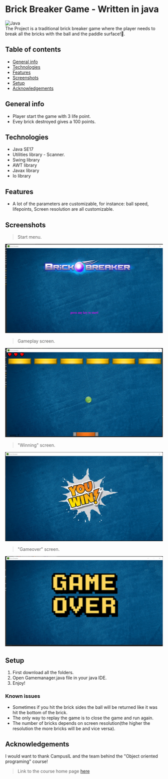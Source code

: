 # Brick Breaker Game - Written in java
![Java](https://img.shields.io/badge/java-%23ED8B00.svg?style=for-the-badge&logo=java&logoColor=white)<br>
The Project is a traditional brick breaker game where the player needs to break all the bricks with the ball and the paddle surface!🧱.

## Table of contents
* [General info](#general-info)
* [Technologies](#technologies)
* [Features](#features)
* [Screenshots](#screenshots)
* [Setup](#setup)
* [Acknowledgements](#acknowledgements)

## General info
- Player start the game with 3 life point.
- Evey brick destroyed gives a 100 points.
	
## Technologies
* Java SE17
* Utilities library - Scanner.
* Swing library
* AWT library
* Javax library
* Io library

## Features
- A lot of the parameters are customizable, for instance: ball speed, lifepoints, Screen resolution are all customizable.

## Screenshots
> Start menu.

![img1](./img/img1.png)

> Gameplay screen.

![img3](./img/img3.png)

> "Winning" screen.

![img4](./img/img4.png)

> "Gameover" screen.

![img2](./img/img2.png)

## Setup
1. First download all the folders.
2. Open Gamemanager.java file in your java IDE.
3. Enjoy!

### Known issues
* Sometimes if you hit the brick sides the ball will be returned like it was hit the bottom of the brick.
* The only way to replay the game is to close the game and run again.
* The number of bricks depends on screen resolution(the higher the resolution the more bricks will be and vice versa).

## Acknowledgements
I would want to thank CampusIL and the team behind the "Object oriented programing" course!
> Link to the course home page [here](https://campus.gov.il/course/huji_acd_rfp4_huji_oop/)
